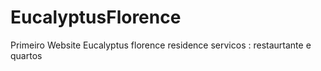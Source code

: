 # EucalyptusFlorence
 Primeiro Website Eucalyptus florence residence
 servicos : restaurtante e quartos
